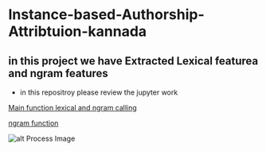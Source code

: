 # Instance-based-Authorship-Attribtuion-kannada
## in this project we have Extracted Lexical featurea and ngram features
* in this repositroy please review the jupyter work <br>

[Main function lexical and ngram calling  ](https://github.com/Ravikumar-Pawar/Instance-based-Authorship-Attribtuion-kannada/blob/main/Jupyter-work/Main_function.ipynb)

[ngram function](https://github.com/Ravikumar-Pawar/Instance-based-Authorship-Attribtuion-kannada/blob/main/Jupyter-work/N_gram_Final.ipynb)

![alt Process Image](https://github.com/Ravikumar-Pawar/Instance-based-Authorship-Attribtution-kannada/blob/main/Images/mfig002.jpg)
